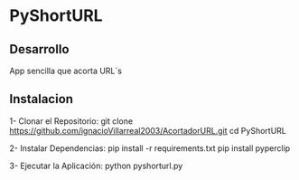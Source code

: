# PyShortURL

## Desarrollo
App sencilla que acorta URL´s

## Instalacion
1- Clonar el Repositorio:
  git clone https://github.com/ignacioVillarreal2003/AcortadorURL.git
  cd PyShortURL

2- Instalar Dependencias:
  pip install -r requirements.txt
  pip install pyperclip

3- Ejecutar la Aplicación:
  python pyshorturl.py

